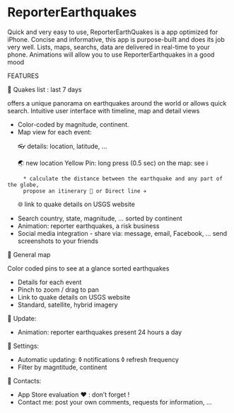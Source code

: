 # ReporterEarthquakes

Quick and very easy to use, ReporterEarthQuakes is a app optimized for iPhone.
Concise and informative, this app is purpose-built and does its job very well. 
Lists, maps, searchs, data are delivered in real-time to your phone.
Animations will allow you to use ReporterEarthquakes in a good mood

FEATURES

🔴 Quakes list : last 7 days

offers a unique panorama on earthquakes around the world or allows quick search.
Intuitive user interface with timeline, map and detail views
 
- Color-coded by magnitude, continent.
- Map view for each event:

       👓 details: location, latitude, ...
       
       🌏 new location Yellow Pin: long press (0.5 sec) on the map: see ℹ️
       
         * calculate the distance between the earthquake and any part of the globe, 
         propose an itinerary 🚕 or Direct line ✈️
             
       🌐 link to quake details on USGS website
       
- Search country, state, magnitude, … sorted by continent
- Animation: reporter earthquakes, a risk business
- Social media integration - share via: message, email, Facebook, … send screenshots to your friends


🔴 General map

Color coded pins to see at a glance sorted earthquakes

- Details for each event
- Pinch to zoom / drag to pan
- Link to quake details on USGS website
- Standard, satellite, hybrid imagery

🔴 Update: 

- Animation: reporter earthquakes present 24 hours a day

🔴 Settings:

- Automatic updating:
          ◊ notifications
          ◊ refresh frequency
- Filter by magntitude, continent

🔴 Contacts:

- App  Store evaluation ❤︎ : don’t forget !
- Contact me: post your own comments, requests for information, …
           


